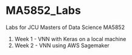 # MA5852_Labs

Labs for JCU Masters of Data Science MA5852

1. Week 1 - VNN with Keras on a local machine
2. Week 2 - VNN using AWS Sagemaker
